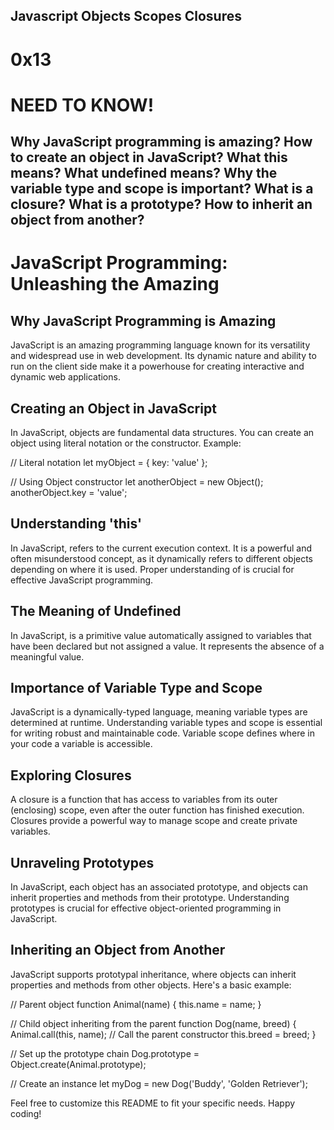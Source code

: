 Javascript Objects Scopes Closures
------------------------------
# 0x13

# NEED TO KNOW!
Why JavaScript programming is amazing?
How to create an object in JavaScript?
What this means?
What undefined means?
Why the variable type and scope is important?
What is a closure?
What is a prototype?
How to inherit an object from another?
---------------------------------------------

# JavaScript Programming: Unleashing the Amazing

## Why JavaScript Programming is Amazing

JavaScript is an amazing programming language known for its versatility and widespread use in web development. Its dynamic nature and ability to run on the client side make it a powerhouse for creating interactive and dynamic web applications.

## Creating an Object in JavaScript

In JavaScript, objects are fundamental data structures. You can create an object using literal notation or the  constructor. Example:

// Literal notation
let myObject = { key: 'value' };

// Using Object constructor
let anotherObject = new Object();
anotherObject.key = 'value';

## Understanding 'this'

In JavaScript,  refers to the current execution context. It is a powerful and often misunderstood concept, as it dynamically refers to different objects depending on where it is used. Proper understanding of  is crucial for effective JavaScript programming.

## The Meaning of Undefined

In JavaScript,  is a primitive value automatically assigned to variables that have been declared but not assigned a value. It represents the absence of a meaningful value.

## Importance of Variable Type and Scope

JavaScript is a dynamically-typed language, meaning variable types are determined at runtime. Understanding variable types and scope is essential for writing robust and maintainable code. Variable scope defines where in your code a variable is accessible.

## Exploring Closures

A closure is a function that has access to variables from its outer (enclosing) scope, even after the outer function has finished execution. Closures provide a powerful way to manage scope and create private variables.

## Unraveling Prototypes

In JavaScript, each object has an associated prototype, and objects can inherit properties and methods from their prototype. Understanding prototypes is crucial for effective object-oriented programming in JavaScript.

## Inheriting an Object from Another

JavaScript supports prototypal inheritance, where objects can inherit properties and methods from other objects. Here's a basic example:

// Parent object
function Animal(name) {
  this.name = name;
}

// Child object inheriting from the parent
function Dog(name, breed) {
  Animal.call(this, name); // Call the parent constructor
  this.breed = breed;
}

// Set up the prototype chain
Dog.prototype = Object.create(Animal.prototype);

// Create an instance
let myDog = new Dog('Buddy', 'Golden Retriever');

Feel free to customize this README to fit your specific needs. Happy coding!
